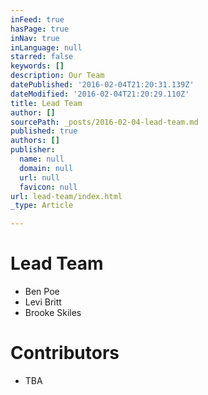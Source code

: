 ```yaml
---
inFeed: true
hasPage: true
inNav: true
inLanguage: null
starred: false
keywords: []
description: Our Team
datePublished: '2016-02-04T21:20:31.139Z'
dateModified: '2016-02-04T21:20:29.110Z'
title: Lead Team
author: []
sourcePath: _posts/2016-02-04-lead-team.md
published: true
authors: []
publisher:
  name: null
  domain: null
  url: null
  favicon: null
url: lead-team/index.html
_type: Article

---
```

# Lead Team

* Ben Poe
* Levi Britt
* Brooke Skiles

# Contributors

* TBA